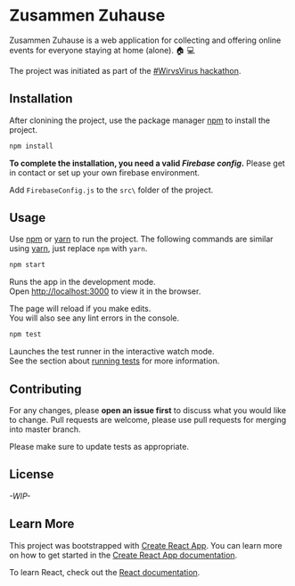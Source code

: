 # Zusammen Zuhause

Zusammen Zuhause is a web application for collecting and offering online events for everyone staying at home (alone).  :house: :computer:

The project was initiated as part of the [\#WirvsVirus hackathon](https://www.bundesregierung.de/breg-de/themen/coronavirus/wir-vs-virus-1731968).

## Installation

After clonining the project, use the package manager [npm](https://www.npmjs.com/package/npm) to install the project.

```bash
npm install
```

**To complete the installation, you need a valid _Firebase config_.** Please get in contact or set up your own firebase environment.

Add `FirebaseConfig.js` to the `src\` folder of the project.

## Usage

Use [npm](https://www.npmjs.com/package/npm) or [yarn](https://classic.yarnpkg.com/) to run the project.
The following commands are similar using [yarn](https://classic.yarnpkg.com/), just replace `npm` with `yarn`.

```bash
npm start
```

Runs the app in the development mode.<br />
Open [http://localhost:3000](http://localhost:3000) to view it in the browser.

The page will reload if you make edits.<br />
You will also see any lint errors in the console.

```bash
npm test
```
Launches the test runner in the interactive watch mode.<br />
See the section about [running tests](https://facebook.github.io/create-react-app/docs/running-tests) for more information.

## Contributing
For any changes, please **open an issue first** to discuss what you would like to change. Pull requests are welcome, please use pull requests for merging into master branch.

Please make sure to update tests as appropriate.

## License

*-WIP-*
<!--- [MIT](https://choosealicense.com/licenses/mit/)-->


## Learn More

This project was bootstrapped with [Create React App](https://github.com/facebook/create-react-app).
You can learn more on how to get started in the [Create React App documentation](https://facebook.github.io/create-react-app/docs/getting-started).

To learn React, check out the [React documentation](https://reactjs.org/).

<!---
### Code Splitting

This section has moved here: https://facebook.github.io/create-react-app/docs/code-splitting

### Analyzing the Bundle Size

This section has moved here: https://facebook.github.io/create-react-app/docs/analyzing-the-bundle-size

### Making a Progressive Web App

This section has moved here: https://facebook.github.io/create-react-app/docs/making-a-progressive-web-app

### Advanced Configuration

This section has moved here: https://facebook.github.io/create-react-app/docs/advanced-configuration

### Deployment

This section has moved here: https://facebook.github.io/create-react-app/docs/deployment

### `yarn build` fails to minify

This section has moved here: https://facebook.github.io/create-react-app/docs/troubleshooting#npm-run-build-fails-to-minify-->
